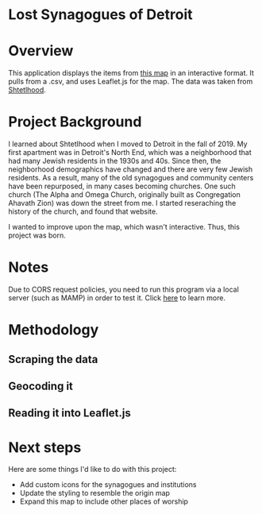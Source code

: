 # Lost Synagogues of Detroit

# Overview

This application displays the items from [this map](https://www.shtetlhood.com/map.htm) in an interactive format. It pulls from a .csv, and uses Leaflet.js for the map. The data was taken from [Shtetlhood](https://www.shtetlhood.com/index.html).

# Project Background

I learned about Shtetlhood when I moved to Detroit in the fall of 2019. My first apartment was in Detroit's North End, which was a neighborhood that had many Jewish residents in the 1930s and 40s. Since then, the neighborhood demographics have changed and there are very few Jewish residents. As a result, many of the old synagogues and community centers have been repurposed, in many cases becoming churches. One such church (The Alpha and Omega Church, originally built as Congregation Ahavath Zion) was down the street from me. I started reseraching the history of the church, and found that website. 

I wanted to improve upon the map, which wasn't interactive. Thus, this project was born.

# Notes

Due to CORS request policies, you need to run this program via a local server (such as MAMP) in order to test it. Click [here](https://developer.mozilla.org/en-US/docs/Web/HTTP/CORS/Errors/CORSRequestNotHttp) to learn more.

# Methodology

## Scraping the data

## Geocoding it

## Reading it into Leaflet.js

# Next steps

Here are some things I'd like to do with this project:

* Add custom icons for the synagogues and institutions
* Update the styling to resemble the origin map
* Expand this map to include other places of worship

